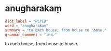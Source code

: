 # anugharakaṃ

``` toml
dict_label = "NCPED"
word = "anugharakaṃ"
summary = "to each house; from house to house."
grammar_comment = "ind."
```

to each house; from house to house.


